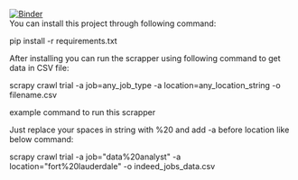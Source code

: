 [![Binder](https://mybinder.org/badge_logo.svg)](https://mybinder.org/v2/gh/fenago/job-scrapers/HEAD)
<br />
You can install this project through following command: 

pip install -r requirements.txt

After installing you can run the scrapper using following command to get data in CSV file:

scrapy crawl trial -a job=any_job_type -a location=any_location_string -o filename.csv

example command to run this scrapper 


Just replace your spaces in string with %20 and add -a before location like below command:

scrapy crawl trial -a job="data%20analyst" -a location="fort%20lauderdale" -o indeed_jobs_data.csv



